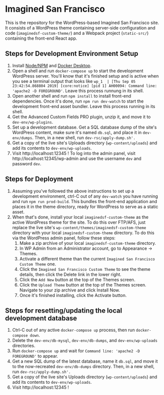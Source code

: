# Imagined San Francisco

This is the repository for the WordPress-based Imagined San Francisco site.  It consists of a WordPress theme containing server-side configuration and code (`imaginedsf-custom-theme/`) and a Webpack project (`static-src/`) containing the front-end React app.

## Steps for Development Environment Setup

1. Install [Node/NPM](https://nodejs.org/en/) and [Docker Desktop](https://www.docker.com/products/docker-desktop).
2. Open a shell and run `docker-compose up` to start the development WordPress server.  You'll know that it's finished setup and is active when you see a terminal output that looks like `wp_1  | [Thu Sep 05 23:42:54.868804 2019] [core:notice] [pid 1] AH00094: Command line: 'apache2 -D FOREGROUND'`.  Leave this process runnung in its shell.
3. Open another shell and run `npm install` to install front-end dependencies.  Once it's done, run `npm run dev-watch` to start the development front-end asset bundler.  Leave this process running in its shell.
4. Get the Advanced Custom Fields PRO plugin, unzip it, and move it to `dev-env/wp-plugins`.
5. Set up a development database.  Get a SQL database dump of the site's WordPress content, make sure it's named `db.sql`, and place it in `dev-env/dumps`.  Then, in a new shell, run `dev-rsc/apply-dump.sh'.`
6. Get a copy of the live site's Uploads directory (`wp-content/uploads`) and add its contents to `dev-env/wp-uploads`.
7. Visit http://localhost:12345 !  To log into the admin panel, visit http://localhost:12345/wp-admin and use the username `dev` and password `dev`.

## Steps for Deployment

1. Assuming you've followed the above instructions to set up a development environment, ctrl-C out of any `dev-watch` you have running and run `npm run prod-build`.  This bundles the front-end application and places it in the theme directory, ready for WordPress to serve as a static asset.
2. When that's done, install your local `imaginedsf-custom-theme` as the active WordPress theme for the site.  To do this over FTP/AFS, just replace the live site's `wp-content/themes/imaginedsf-custom-theme` directory with your local `imaginedsf-custom-theme` directory.  To do this via the WordPress admin panel, follow these steps:
   1. Make a zip archive of your local `imaginedsf-custom-theme` directory.
   2. In WP Admin from an Administrator account, go to Appearance -> Themes.
   3. Activate a different theme than the current `Imagined San Francisco Custom Theme` one.
   4. Click the `Imagined San Francisco Custom Theme` to see the theme details, then click the Delete link in the lower right.
   5. Click the `Add New` button at the top of the Themes screen.
   6. Click the `Upload Theme` button at the top of the Themes screen.  Navigate to your zip archive and click Install Now.
   7. Once it's finished installing, click the Activate button.

## Steps for resetting/updating the local development database

1. Ctrl-C out of any active `docker-compose up` process, then run `docker-compose down`.
2. Delete the `dev-env/db-mysql`, `dev-env/db-dumps`, and `dev-env/wp-uploads` directories.
3. Run `docker-compose up` and wait for `Command line: 'apache2 -D FOREGROUND'` to appear.
4. Get a new SQL dump of the latest database, name it `db.sql`, and move it to the now-recreated `dev-env/db-dumps` directory.  Then, in a new shell, run `dev-rsc/apply-dump.sh'.`
6. Get a copy of the live site's Uploads directory (`wp-content/uploads`) and add its contents to `dev-env/wp-uploads`.
7. Visit http://localhost:12345 !
